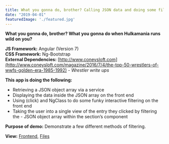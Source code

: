 ```yaml
---
title: What you gonna do, brother? Calling JSON data and doing some filtering in Angular!
date: "2019-04-01"
featuredImage: './featured.jpg'
---
```


**What you gonna do, brother? What you gonna do when Hulkamania runs wild on you?**

**JS Framework:** Angular (Version 7)<br>
**CSS Framework:** Ng-Bootstrap<br>
**External Dependencies:** [http://www.coneysloft.com](http://www.coneysloft.com/magazine/2016/7/4/the-top-50-wrestlers-of-wwfs-golden-era-1985-1992) *- Wrestler write ups*

**This app is doing the following:**

- Retrieving a JSON object array via a service
- Displaying the data inside the JSON array on the front end
- Using (click) and NgClass to do some funky interactive filtering on the front end
- Taking the user into a single view of the entry they clicked by filtering the - JSON object array within the section’s component


**Purpose of demo:** Demonstrate a few different methods of filtering.

**View:** [Frontend](https://wrestlers.davidbthomas.uk "See the front end in action"), [Files](https://github.com/RepublicOfDavid/wrestlers-development "Go to my Github")